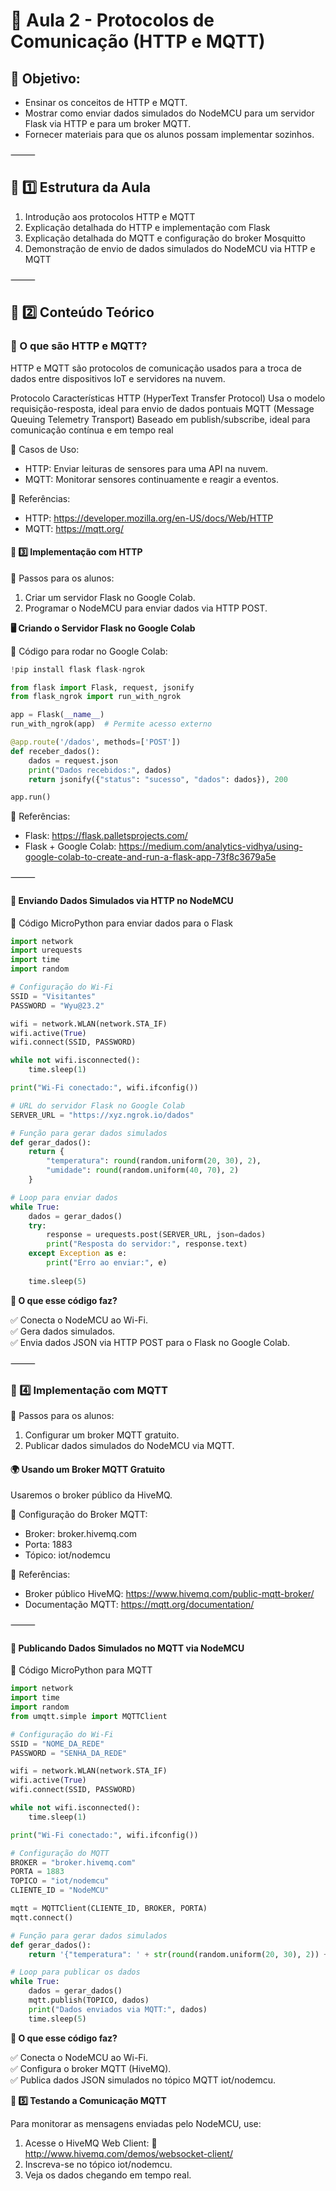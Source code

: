 # 📌 Aula 2 - Protocolos de Comunicação (HTTP e MQTT)

## 🎯 Objetivo:
- Ensinar os conceitos de HTTP e MQTT.
- Mostrar como enviar dados simulados do NodeMCU para um servidor Flask via HTTP e para um broker MQTT.
- Fornecer materiais para que os alunos possam implementar sozinhos.

⸻

## 📌 1️⃣ Estrutura da Aula

1. Introdução aos protocolos HTTP e MQTT
2. Explicação detalhada do HTTP e implementação com Flask
3. Explicação detalhada do MQTT e configuração do broker Mosquitto
4. Demonstração de envio de dados simulados do NodeMCU via HTTP e MQTT

⸻

## 📌 2️⃣ Conteúdo Teórico

### 🛜 O que são HTTP e MQTT?

HTTP e MQTT são protocolos de comunicação usados para a troca de dados entre dispositivos IoT e servidores na nuvem.

Protocolo	Características
HTTP (HyperText Transfer Protocol)	Usa o modelo requisição-resposta, ideal para envio de dados pontuais
MQTT (Message Queuing Telemetry Transport)	Baseado em publish/subscribe, ideal para comunicação contínua e em tempo real

📌 Casos de Uso:
- HTTP: Enviar leituras de sensores para uma API na nuvem.
- MQTT: Monitorar sensores continuamente e reagir a eventos.

🔗 Referências:
- HTTP: https://developer.mozilla.org/en-US/docs/Web/HTTP
- MQTT: https://mqtt.org/

#### 📌 3️⃣ Implementação com HTTP

📌 Passos para os alunos:
1. Criar um servidor Flask no Google Colab.
2. Programar o NodeMCU para enviar dados via HTTP POST.

**🖥️ Criando o Servidor Flask no Google Colab**

📌 Código para rodar no Google Colab:
```python
!pip install flask flask-ngrok

from flask import Flask, request, jsonify
from flask_ngrok import run_with_ngrok

app = Flask(__name__)
run_with_ngrok(app)  # Permite acesso externo

@app.route('/dados', methods=['POST'])
def receber_dados():
    dados = request.json
    print("Dados recebidos:", dados)
    return jsonify({"status": "sucesso", "dados": dados}), 200

app.run()
```
🔗 Referências:
- Flask: https://flask.palletsprojects.com/
- Flask + Google Colab: https://medium.com/analytics-vidhya/using-google-colab-to-create-and-run-a-flask-app-73f8c3679a5e

⸻

#### 📡 Enviando Dados Simulados via HTTP no NodeMCU

📌 Código MicroPython para enviar dados para o Flask
```python
import network
import urequests
import time
import random

# Configuração do Wi-Fi
SSID = "Visitantes"
PASSWORD = "Wyu@23.2"

wifi = network.WLAN(network.STA_IF)
wifi.active(True)
wifi.connect(SSID, PASSWORD)

while not wifi.isconnected():
    time.sleep(1)

print("Wi-Fi conectado:", wifi.ifconfig())

# URL do servidor Flask no Google Colab
SERVER_URL = "https://xyz.ngrok.io/dados"

# Função para gerar dados simulados
def gerar_dados():
    return {
        "temperatura": round(random.uniform(20, 30), 2),
        "umidade": round(random.uniform(40, 70), 2)
    }

# Loop para enviar dados
while True:
    dados = gerar_dados()
    try:
        response = urequests.post(SERVER_URL, json=dados)
        print("Resposta do servidor:", response.text)
    except Exception as e:
        print("Erro ao enviar:", e)
    
    time.sleep(5)
```
**📌 O que esse código faz?**

✅ Conecta o NodeMCU ao Wi-Fi.</br>
✅ Gera dados simulados.</br>
✅ Envia dados JSON via HTTP POST para o Flask no Google Colab.

⸻

### 📌 4️⃣ Implementação com MQTT

📌 Passos para os alunos:
1. Configurar um broker MQTT gratuito.
2. Publicar dados simulados do NodeMCU via MQTT.


#### 🌍 Usando um Broker MQTT Gratuito

Usaremos o broker público da HiveMQ.

📌 Configuração do Broker MQTT:
- Broker: broker.hivemq.com
- Porta: 1883
- Tópico: iot/nodemcu

🔗 Referências:
- Broker público HiveMQ: https://www.hivemq.com/public-mqtt-broker/
- Documentação MQTT: https://mqtt.org/documentation/

⸻

#### 📡 Publicando Dados Simulados no MQTT via NodeMCU

📌 Código MicroPython para MQTT
```python
import network
import time
import random
from umqtt.simple import MQTTClient

# Configuração do Wi-Fi
SSID = "NOME_DA_REDE"
PASSWORD = "SENHA_DA_REDE"

wifi = network.WLAN(network.STA_IF)
wifi.active(True)
wifi.connect(SSID, PASSWORD)

while not wifi.isconnected():
    time.sleep(1)

print("Wi-Fi conectado:", wifi.ifconfig())

# Configuração do MQTT
BROKER = "broker.hivemq.com"
PORTA = 1883
TOPICO = "iot/nodemcu"
CLIENTE_ID = "NodeMCU"

mqtt = MQTTClient(CLIENTE_ID, BROKER, PORTA)
mqtt.connect()

# Função para gerar dados simulados
def gerar_dados():
    return '{"temperatura": ' + str(round(random.uniform(20, 30), 2)) + ', "umidade": ' + str(round(random.uniform(40, 70), 2)) + '}'

# Loop para publicar os dados
while True:
    dados = gerar_dados()
    mqtt.publish(TOPICO, dados)
    print("Dados enviados via MQTT:", dados)
    time.sleep(5)
```
**📌 O que esse código faz?**

✅ Conecta o NodeMCU ao Wi-Fi.</br>
✅ Configura o broker MQTT (HiveMQ).</br>
✅ Publica dados JSON simulados no tópico MQTT iot/nodemcu.

**📌 5️⃣ Testando a Comunicação MQTT**

Para monitorar as mensagens enviadas pelo NodeMCU, use:
1.	Acesse o HiveMQ Web Client:
🔗 http://www.hivemq.com/demos/websocket-client/
2.	Inscreva-se no tópico iot/nodemcu.
3.	Veja os dados chegando em tempo real.
